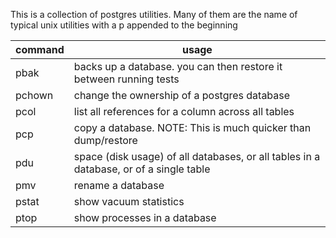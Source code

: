 This is a collection of postgres utilities.
Many of them are the name of typical unix utilities with a p appended to the beginning

| command |usage|
|---------|-----|
| pbak    | backs up a database. you can then restore it between running tests|
| pchown  | change the ownership of a postgres database|
| pcol    | list all references for a column across all tables|
| pcp     | copy a database. NOTE: This is much quicker than dump/restore|
| pdu     | space (disk usage) of all databases, or all tables in a database, or of a single table
| pmv     | rename a database |
| pstat   | show vacuum statistics |
| ptop    | show processes in a database |
